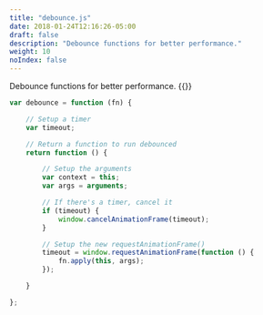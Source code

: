 ```yaml
---
title: "debounce.js"
date: 2018-01-24T12:16:26-05:00
draft: false
description: "Debounce functions for better performance."
weight: 10
noIndex: false
---
```


Debounce functions for better performance. {{<learn-how url="https://gomakethings.com/debouncing-your-javascript-events/">}}

```js
var debounce = function (fn) {

	// Setup a timer
	var timeout;

	// Return a function to run debounced
	return function () {

		// Setup the arguments
		var context = this;
		var args = arguments;

		// If there's a timer, cancel it
		if (timeout) {
			window.cancelAnimationFrame(timeout);
		}

		// Setup the new requestAnimationFrame()
		timeout = window.requestAnimationFrame(function () {
			fn.apply(this, args);
		});

	}

};
```